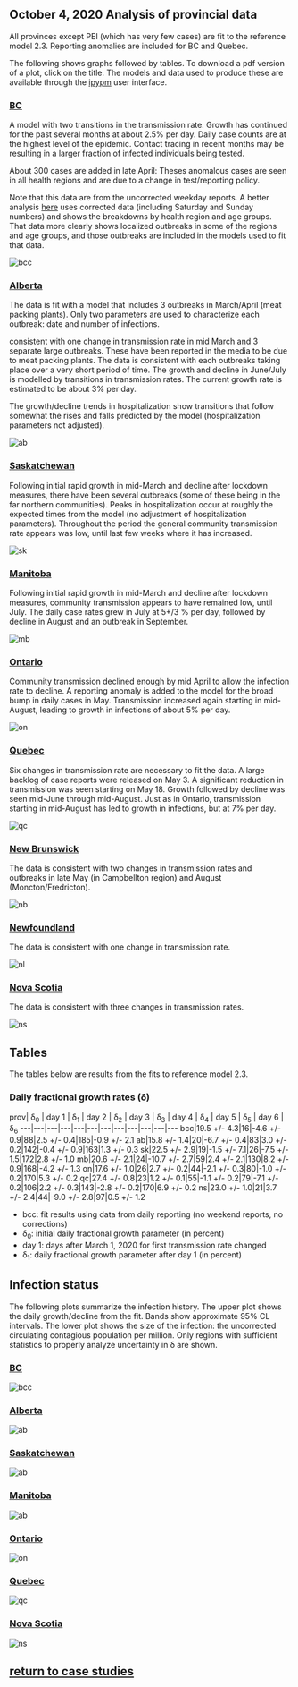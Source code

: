## October 4, 2020 Analysis of provincial data

All provinces except PEI (which has very few cases) are fit to the reference model 2.3.
Reporting anomalies are included for BC and Quebec.

The following shows graphs followed by tables.
To download a pdf version of a plot, click on the title.
The models and data used to produce these
are available through the [ipypm](../../ipypm) user interface.

### [BC](img/bcc_2_3_1004.pdf)

A model with two transitions in the transmission rate. Growth has continued for the past
several months at about 2.5% per day.
Daily case counts are at the highest level of the epidemic.
Contact tracing in recent months may be resulting in a larger fraction of infected individuals being tested.

About 300 cases are added in late April: Theses anomalous cases are seen in all health regions and are
due to a change in test/reporting policy.

Note that this data are from the uncorrected weekday reports.
A better analysis [here](../bc20200929) uses corrected data (including Saturday and Sunday numbers) and shows
the breakdowns by health region and age groups.
That data more clearly shows localized outbreaks in some of the regions and age groups, and those outbreaks are
included in the models used to fit that data.

![bcc](img/bcc_2_3_1004.png)

### [Alberta](img/ab_2_3_1004.pdf)

The data is fit with a model that includes 3 outbreaks in March/April (meat packing plants).
Only two parameters are used to characterize each outbreak: date and number of infections.

consistent with one change in transmission rate in mid March and 3 separate
large outbreaks. These have been reported in the media to be due to meat packing plants.
The data is consistent with each outbreaks taking place over a very short period of time.
The growth and decline in June/July is modelled by transitions in transmission rates.
The current growth rate is estimated to be about 3% per day.

The growth/decline trends in hospitalization show transitions that follow somewhat the rises
and falls predicted by the model (hospitalization parameters not adjusted).

![ab](img/ab_2_3_1004.png)

### [Saskatchewan](img/sk_2_3_1004.pdf)

Following initial rapid growth in mid-March and decline after lockdown measures,
there have been several outbreaks (some of these being in the far northern communities).
Peaks in hospitalization occur at roughly the expected times from the model (no adjustment of hospitalization parameters).
Throughout the period the general community transmission rate appears was low, until last few weeks where it has increased.

![sk](img/sk_2_3_1004.png)

### [Manitoba](img/mb_2_3_1004.pdf)

Following initial rapid growth in mid-March and decline after lockdown measures,
community transmission appears to have remained low, until July.
The daily case rates grew in July at 5+/3 % per day, followed by decline in August and an outbreak in September.

![mb](img/mb_2_3_1004.png)

### [Ontario](img/on_2_3_1004.pdf)

Community transmission declined enough by mid April to allow the infection rate to decline.
A reporting anomaly is added to the model for the broad bump in daily cases in May.
Transmission increased again starting in mid-August,
leading to growth in infections of about 5% per day.

![on](img/on_2_3_1004.png)

### [Quebec](img/qc_2_3_1004.pdf)

Six changes in transmission rate are necessary to fit the data.
A large backlog of case reports were released on May 3.
A significant reduction in transmission was seen starting on May 18.
Growth followed by decline was seen mid-June through mid-August.
Just as in Ontario, transmission starting in mid-August has led to growth in infections, but at 7% per day.

![qc](img/qc_2_3_1004.png)

### [New Brunswick](img/nb_2_3_1004.pdf)

The data is consistent with two changes in transmission rates and
outbreaks in late May (in Campbellton region) and August (Moncton/Fredricton).

![nb](img/nb_2_3_1004.png)

### [Newfoundland](img/nl_2_3_1004.pdf)

The data is consistent with one change in transmission rate.

![nl](img/nl_2_3_1004.png)

### [Nova Scotia](img/ns_2_3_1004.pdf)

The data is consistent with three changes in transmission rates.

![ns](img/ns_2_3_1004.png)

## Tables

The tables below are results from the fits to reference model 2.3.

### Daily fractional growth rates (&delta;)

prov| &delta;<sub>0</sub> | day 1 | &delta;<sub>1</sub> | day 2 | &delta;<sub>2</sub> | day 3 | &delta;<sub>3</sub> | day 4 | &delta;<sub>4</sub> | day 5 | &delta;<sub>5</sub> | day 6 | &delta;<sub>6</sub> 
---|---|---|---|---|---|---|---|---|---|---|---
bcc|19.5 +/- 4.3|16|-4.6 +/- 0.9|88|2.5 +/- 0.4|185|-0.9 +/- 2.1
ab|15.8 +/- 1.4|20|-6.7 +/- 0.4|83|3.0 +/- 0.2|142|-0.4 +/- 0.9|163|1.3 +/- 0.3
sk|22.5 +/- 2.9|19|-1.5 +/- 7.1|26|-7.5 +/- 1.5|172|2.8 +/- 1.0
mb|20.6 +/- 2.1|24|-10.7 +/- 2.7|59|2.4 +/- 2.1|130|8.2 +/- 0.9|168|-4.2 +/- 1.3
on|17.6 +/- 1.0|26|2.7 +/- 0.2|44|-2.1 +/- 0.3|80|-1.0 +/- 0.2|170|5.3 +/- 0.2
qc|27.4 +/- 0.8|23|1.2 +/- 0.1|55|-1.1 +/- 0.2|79|-7.1 +/- 0.2|106|2.2 +/- 0.3|143|-2.8 +/- 0.2|170|6.9 +/- 0.2
ns|23.0 +/- 1.0|21|3.7 +/- 2.4|44|-9.0 +/- 2.8|97|0.5 +/- 1.2

* bcc: fit results using data from daily reporting (no weekend reports, no corrections)
* &delta;<sub>0</sub>: initial daily fractional growth parameter (in percent)
* day 1: days after March 1, 2020 for first transmission rate changed
* &delta;<sub>1</sub>: daily fractional growth parameter after day 1 (in percent)

## Infection status

The following plots summarize the infection history.
The upper plot shows the daily growth/decline from the fit. Bands show approximate 95% CL intervals.
The lower plot shows the size of the infection: the uncorrected circulating contagious population per
million.
Only regions with sufficient statistics to properly analyze uncertainty in &delta; are shown.


### [BC](img/bcc-summary.pdf)

![bcc](img/bcc-summary.png)

### [Alberta](img/ab-summary.pdf)

![ab](img/ab-summary.png)

### [Saskatchewan](img/sk-summary.pdf)

![ab](img/sk-summary.png)

### [Manitoba](img/mb-summary.pdf)

![ab](img/mb-summary.png)

### [Ontario](img/on-summary.pdf)

![on](img/on-summary.png)

### [Quebec](img/qc-summary.pdf)

![qc](img/qc-summary.png)

### [Nova Scotia](img/ns-summary.pdf)

![ns](img/ns-summary.png)


## [return to case studies](../index.md)

